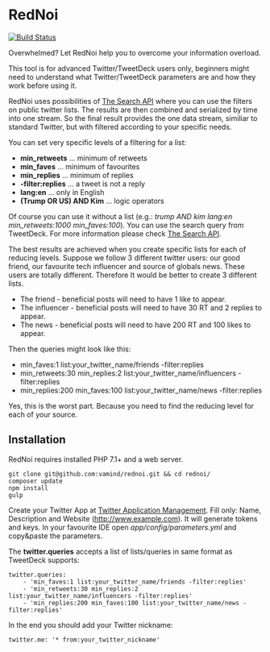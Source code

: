 # RedNoi

[![Build Status](https://travis-ci.org/vamind/rednoi.svg?branch=master)](https://travis-ci.org/vamind/rednoi)

Overwhelmed? Let RedNoi help you to overcome your information overload. 

This tool is for advanced Twitter/TweetDeck users only, beginners might need to understand what Twitter/TweetDeck parameters are and how they work before using it.

RedNoi uses possibilities of [The Search API][] where you can use the filters on public twitter lists. The results are then combined and serialized by time into one stream. So the final result provides the one data stream, similiar to standard Twitter, but with filtered according to your specific needs.

You can set very specific levels of a filtering for a list:
- **min_retweets** ... minimum of retweets
- **min_faves** ... minimum of favourites
- **min_replies** ... minimum of replies
- **-filter:replies** ... a tweet is not a reply
- **lang:en** ... only in English
- **(Trump OR US) AND Kim** ... logic operators

Of course you can use it without a list (e.g.: *trump AND kim lang:en min_retweets:1000 min_faves:100*). 
You can use the search query from TweetDeck. For more information please check [The Search API][].

The best results are achieved when you create specific lists for each of reducing levels. Suppose we follow 3 different twitter users: our good friend, our favourite tech influencer and source of globals news. These users are totally different. Therefore It would be better to create 3 different lists.

* The friend - beneficial posts will need to have 1 like to appear.
* The influencer - beneficial posts will need to have 30 RT and 2 replies to appear.
* The news - beneficial posts will need to have 200 RT and 100 likes to appear. 

Then the queries might look like this:
* min_faves:1 list:your_twitter_name/friends -filter:replies
* min_retweets:30 min_replies:2 list:your_twitter_name/influencers -filter:replies
* min_replies:200 min_faves:100 list:your_twitter_name/news -filter:replies

Yes, this is the worst part. Because you need to find the reducing level for each of your source.

## Installation
RedNoi requires installed PHP 7.1+ and a web server.
```
git clone git@github.com:vamind/rednoi.git && cd rednoi/
composer update
npm install
gulp
```
Create your Twitter App at [Twitter Application Management][]. 
Fill only: Name, Description and Website (http://www.example.com). It will generate tokens and keys. 
In your favourite IDE open *app/config/parameters.yml* and copy&paste the parameters.

The **twitter.queries** accepts a list of lists/queries in same format as TweetDeck supports:
```
twitter.queries:
    - 'min_faves:1 list:your_twitter_name/friends -filter:replies'
    - 'min_retweets:30 min_replies:2 list:your_twitter_name/influencers -filter:replies'
    - 'min_replies:200 min_faves:100 list:your_twitter_name/news -filter:replies'
```

In the end you should add your Twitter nickname:
```
twitter.me: '* from:your_twitter_nickname'
```
[Twitter Application Management]: https://apps.twitter.com/
[Stack Overflow]: https://stackoverflow.com
[The Search API]: https://dev.twitter.com/rest/public/search
